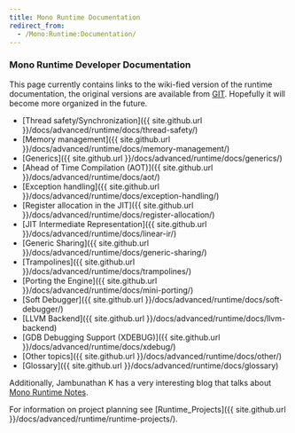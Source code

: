 ```yaml
---
title: Mono Runtime Documentation
redirect_from:
  - /Mono:Runtime:Documentation/
---
```


### Mono Runtime Developer Documentation

This page currently contains links to the wiki-fied version of the runtime documentation, the original versions are available from [GIT](https://github.com/mono/mono/tree/master/docs). Hopefully it will become more organized in the future.

-   [Thread safety/Synchronization]({{ site.github.url }}/docs/advanced/runtime/docs/thread-safety/)
-   [Memory management]({{ site.github.url }}/docs/advanced/runtime/docs/memory-management/)
-   [Generics]({{ site.github.url }}/docs/advanced/runtime/docs/generics/)
-   [Ahead of Time Compilation (AOT)]({{ site.github.url }}/docs/advanced/runtime/docs/aot/)
-   [Exception handling]({{ site.github.url }}/docs/advanced/runtime/docs/exception-handling/)
-   [Register allocation in the JIT]({{ site.github.url }}/docs/advanced/runtime/docs/register-allocation/)
-   [JIT Intermediate Representation]({{ site.github.url }}/docs/advanced/runtime/docs/linear-ir/)
-   [Generic Sharing]({{ site.github.url }}/docs/advanced/runtime/docs/generic-sharing/)
-   [Trampolines]({{ site.github.url }}/docs/advanced/runtime/docs/trampolines/)
-   [Porting the Engine]({{ site.github.url }}/docs/advanced/runtime/docs/mini-porting/)
-   [Soft Debugger]({{ site.github.url }}/docs/advanced/runtime/docs/soft-debugger/)
-   [LLVM Backend]({{ site.github.url }}/docs/advanced/runtime/docs/llvm-backend)
-   [GDB Debugging Support (XDEBUG)]({{ site.github.url }}/docs/advanced/runtime/docs/xdebug/)
-   [Other topics]({{ site.github.url }}/docs/advanced/runtime/docs/other/)
-   [Glossary]({{ site.github.url }}/docs/advanced/runtime/docs/glossary)

Additionally, Jambunathan K has a very interesting blog that talks about [Mono Runtime Notes](http://monoruntime.wordpress.com/).

For information on project planning see [Runtime\_Projects]({{ site.github.url }}/docs/advanced/runtime/runtime-projects/).

